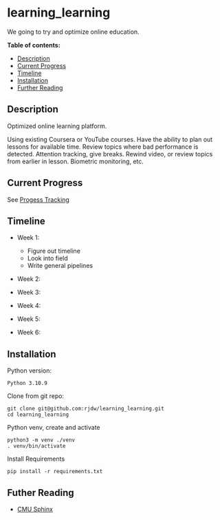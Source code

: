 # learning_learning

We going to try and optimize online education.




**Table of contents:**
 - [Description](#description)
 - [Current Progress](#progress)
 - [Timeline](#timeline)
 - [Installation](#install)
 - [Further Reading](#links)

<a id="description"></a>
## Description
Optimized online learning platform.

Using existing Coursera or YouTube courses.
Have the ability to plan out lessons for available time. Review topics where
bad performance is detected. Attention tracking, give breaks. Rewind video, or
review topics from earlier in lesson. Biometric monitoring, etc.

<a id="progress"></a>
## Current Progress  

See [Progess Tracking](./progress.md)


 <a id="timeline"></a>
## Timeline
- Week 1:
    - Figure out timeline
    - Look into field
    - Write general pipelines
- Week 2:

- Week 3:

- Week 4:

- Week 5:

- Week 6:


<a id="install"></a>
## Installation


Python version:  
```
Python 3.10.9
```

Clone from git repo:
```
git clone git@github.com:rjdw/learning_learning.git
cd learning_learning
```

Python venv, create and activate
```
python3 -m venv ./venv
. venv/bin/activate
```

Install Requirements
```
pip install -r requirements.txt
```

 <a id="links"></a>
## Futher Reading

- [CMU Sphinx](https://cmusphinx.github.io/wiki/tutorial/)
